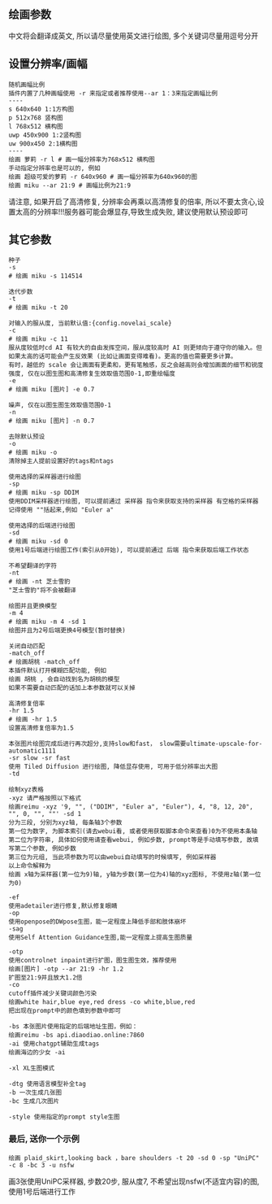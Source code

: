 ## 绘画参数
中文将会翻译成英文, 所以请尽量使用英文进行绘图, 多个关键词尽量用逗号分开
## 设置分辨率/画幅 
```text
随机画幅比例
插件内置了几种画幅使用 -r 来指定或者推荐使用--ar 1：3来指定画幅比例
----
s 640x640 1:1方构图
p 512x768 竖构图
l 768x512 横构图
uwp 450x900 1:2竖构图
uw 900x450 2:1横构图
----
绘画 萝莉 -r l # 画一幅分辨率为768x512 横构图
手动指定分辨率也是可以的, 例如
绘画 超级可爱的萝莉 -r 640x960 # 画一幅分辨率为640x960的图
绘画 miku --ar 21:9 # 画幅比例为21:9
```
请注意, 如果开启了高清修复, 分辨率会再乘以高清修复的倍率, 所以不要太贪心,设置太高的分辨率!!!服务器可能会爆显存,导致生成失败, 建议使用默认预设即可
## 其它参数
```text
种子
-s
# 绘画 miku -s 114514
```
```text
迭代步数
-t
# 绘画 miku -t 20
```
```text
对输入的服从度, 当前默认值:{config.novelai_scale}
-c
# 绘画 miku -c 11
服从度较低时cd AI 有较大的自由发挥空间，服从度较高时 AI 则更倾向于遵守你的输入。但如果太高的话可能会产生反效果 (比如让画面变得难看)。更高的值也需要更多计算。
有时，越低的 scale 会让画面有更柔和，更有笔触感，反之会越高则会增加画面的细节和锐度
强度, 仅在以图生图和高清修复生效取值范围0-1,即重绘幅度
-e
# 绘画 miku [图片] -e 0.7
```
```text
噪声, 仅在以图生图生效取值范围0-1
-n
# 绘画 miku [图片] -n 0.7
```
```text
去除默认预设
-o
# 绘画 miku -o 
清除掉主人提前设置好的tags和ntags
```
```text
使用选择的采样器进行绘图
-sp
# 绘画 miku -sp DDIM 
使用DDIM采样器进行绘图, 可以提前通过 采样器 指令来获取支持的采样器 有空格的采样器记得使用 ""括起来,例如 "Euler a"
```
```text
使用选择的后端进行绘图
-sd
# 绘画 miku -sd 0 
使用1号后端进行绘图工作(索引从0开始), 可以提前通过 后端 指令来获取后端工作状态
```
```text
不希望翻译的字符
-nt
# 绘画 -nt 芝士雪豹
"芝士雪豹"将不会被翻译
```
```text
绘图并且更换模型
-m 4
# 绘画 miku -m 4 -sd 1
绘图并且为2号后端更换4号模型(暂时替换)
```
```text
关闭自动匹配
-match_off
# 绘画胡桃 -match_off
本插件默认打开模糊匹配功能, 例如  
绘画 胡桃 , 会自动找到名为胡桃的模型  
如果不需要自动匹配的话加上本参数就可以关掉
```
```text
高清修复倍率
-hr 1.5
# 绘画 -hr 1.5
设置高清修复倍率为1.5
```
```text
本张图片绘图完成后进行再次超分,支持slow和fast， slow需要ultimate-upscale-for-automatic1111
-sr slow -sr fast
使用 Tiled Diffusion 进行绘图, 降低显存使用, 可用于低分辨率出大图
-td
```
```
绘制xyz表格
-xyz 请严格按照以下格式
绘画reimu -xyz '9, "", ("DDIM", "Euler a", "Euler"), 4, "8, 12, 20", "", 0, "", ""' -sd 1 
分为三段, 分别为xyz轴, 每条轴3个参数
第一位为数字, 为脚本索引(请去webui看, 或者使用获取脚本命令来查看)0为不使用本条轴
第二位为字符串, 具体如何使用请查看webui, 例如步数, prompt等是手动填写参数, 故填写第二个参数, 例如步数
第三位为元组, 当此项参数为可以由webui自动填写的时候填写, 例如采样器
以上命令解释为
绘画 x轴为采样器(第一位为9)轴, y轴为步数(第一位为4)轴的xyz图标, 不使用z轴(第一位为0)
```
```
-ef
使用adetailer进行修复,默认修复眼睛
-op
使用openpose的DWpose生图，能一定程度上降低手部和肢体崩坏
-sag
使用Self Attention Guidance生图,能一定程度上提高生图质量
```
```
-otp
使用controlnet inpaint进行扩图，图生图生效，推荐使用
绘画[图片] -otp --ar 21:9 -hr 1.2
扩图至21:9并且放大1.2倍
-co
cutoff插件减少关键词颜色污染
绘画white hair,blue eye,red dress -co white,blue,red
把出现在prompt中的颜色填到参数中即可
```
```
-bs 本张图片使用指定的后端地址生图，例如：
绘画reimu -bs api.diaodiao.online:7860
-ai 使用chatgpt辅助生成tags
绘画海边的少女 -ai
```
```
-xl XL生图模式
```
```
-dtg 使用语言模型补全tag
-b 一次生成几张图
-bc 生成几次图片
```
```
-style 使用指定的prompt style生图
```
### 最后, 送你一个示例
```text
绘画 plaid_skirt,looking back ，bare shoulders -t 20 -sd 0 -sp "UniPC" -c 8 -bc 3 -u nsfw
```
画3张使用UniPC采样器, 步数20步, 服从度7, 不希望出现nsfw(不适宜内容)的图, 使用1号后端进行工作